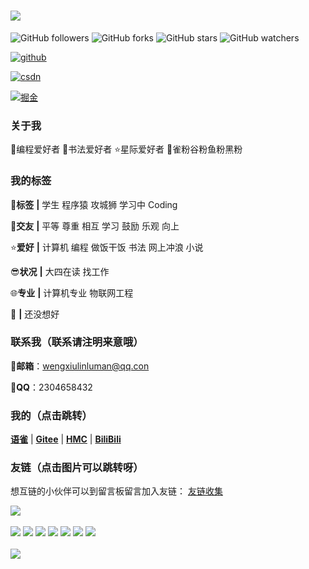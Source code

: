 
<!--打字特效-->
<h1> 
  <a href="https://www.yuque.com/u2304658432"> 
    <img src="https://readme-typing-svg.herokuapp.com/?lines=欢迎来到花满锤的家园！！！&center=true&size=27"> 
  </a> 
</h1>

![GitHub followers](https://img.shields.io/github/followers/weng-xiu.svg?style=social)
![GitHub forks](https://img.shields.io/github/forks/weng-xiu/weng-xiu.github.io.svg?style=social)
![GitHub stars](https://img.shields.io/github/stars/weng-xiu/weng-xiu.github.io.svg?style=social)
![GitHub watchers](https://img.shields.io/github/watchers/weng-xiu/weng-xiu.github.io.svg?style=social)

[![github](https://img.shields.io/badge/github-snowdreams1006-brightgreen.svg)](https://github.com/weng-xiu)

[//]: # ([![wechat]&#40;https://img.shields.io/badge/%E5%BE%AE%E4%BF%A1%E5%85%AC%E4%BC%97%E5%8F%B7-%E9%9B%AA%E4%B9%8B%E6%A2%A6%E6%8A%80%E6%9C%AF%E9%A9%BF%E7%AB%99-brightgreen.svg&#41;]&#40;http://weixin.qq.com/r/cy5CWvvE5Kabrb8593th&#41;)
[//]: # ([![慕课网]&#40;https://img.shields.io/badge/%E6%85%95%E8%AF%BE%E7%BD%91-%E9%9B%AA%E4%B9%8B%E6%A2%A6%E6%8A%80%E6%9C%AF%E9%A9%BF%E7%AB%99-brightgreen.svg&#41;]&#40;https://www.imooc.com/u/5224488/articles&#41;)
[//]: # ([![简书]&#40;https://img.shields.io/badge/%E7%AE%80%E4%B9%A6-%E9%9B%AA%E4%B9%8B%E6%A2%A6%E6%8A%80%E6%9C%AF%E9%A9%BF%E7%AB%99-brightgreen.svg&#41;]&#40;https://www.jianshu.com/u/577b0d76ab87&#41;)
[![csdn](https://img.shields.io/badge/csdn-%E9%9B%AA%E4%B9%8B%E6%A2%A6%E6%8A%80%E6%9C%AF%E9%A9%BF%E7%AB%99-brightgreen.svg)](https://blog.csdn.net/weixin_55982954)

[//]: # ([![博客园]&#40;https://img.shields.io/badge/%E5%8D%9A%E5%AE%A2%E5%9B%AD-%E9%9B%AA%E4%B9%8B%E6%A2%A6%E6%8A%80%E6%9C%AF%E9%A9%BF%E7%AB%99-brightgreen.svg&#41;]&#40;https://www.cnblogs.com/snowdreams1006/&#41;)
[![掘金](https://img.shields.io/badge/%E6%8E%98%E9%87%91-%E9%9B%AA%E4%B9%8B%E6%A2%A6%E6%8A%80%E6%9C%AF%E9%A9%BF%E7%AB%99-brightgreen.svg)](https://juejin.cn/user/3760749662439822)

[//]: # ([![思否]&#40;https://img.shields.io/badge/%E6%80%9D%E5%90%A6-%E9%9B%AA%E4%B9%8B%E6%A2%A6%E6%8A%80%E6%9C%AF%E9%A9%BF%E7%AB%99-brightgreen.svg&#41;]&#40;https://segmentfault.com/u/snowdreams1006&#41;)
[//]: # ([![开源中国]&#40;https://img.shields.io/badge/%E5%BC%80%E6%BA%90%E4%B8%AD%E5%9B%BD-%E9%9B%AA%E4%B9%8B%E6%A2%A6%E6%8A%80%E6%9C%AF%E9%A9%BF%E7%AB%99-brightgreen.svg&#41;]&#40;https://my.oschina.net/snowdreams1006&#41;)
[//]: # ([![腾讯云社区]&#40;https://img.shields.io/badge/%E8%85%BE%E8%AE%AF%E4%BA%91%E7%A4%BE%E5%8C%BA-%E9%9B%AA%E4%B9%8B%E6%A2%A6%E6%8A%80%E6%9C%AF%E9%A9%BF%E7%AB%99-brightgreen.svg&#41;]&#40;https://cloud.tencent.com/developer/user/2952369/activities&#41;)


### **关于我**

🚩编程爱好者
🌟书法爱好者
⭐星际爱好者
🎈雀粉谷粉鱼粉黑粉

### **我的标签**

🚩**标签** **|** 学生 程序猿 攻城狮 学习中 Coding

👦**交友** **|** 平等 尊重 相互 学习 鼓励 乐观 向上

⭐**爱好** **|** 计算机 编程 做饭干饭 书法 网上冲浪 小说

😎**状况** **|** 大四在读 找工作

🌐**专业** **|** 计算机专业 物联网工程

📒 **|** 还没想好

### **联系我（联系请注明来意哦）**

📧**邮箱**：wengxiulinluman@qq.con

🐧**QQ**：2304658432

### **我的（点击跳转）**
  [**语雀**](https://www.yuque.com/u2304658432)
| [**Gitee**](https://gitee.com/wengxiulin-luman)
| [**HMC**](https://gitee.com/wengxiulin)
| [**BiliBili**](https://space.bilibili.com/439928981)



### **友链（点击图片可以跳转呀）**

想互链的小伙伴可以到留言板留言加入友链：
[友链收集](https://www.yuque.com/forms/share/88fc53ba-723d-41b6-98ad-9e384479f65b)
</br>

<!--语言使用统计：-->
<div> 
  <img src="https://github-readme-stats.vercel.app/api/top-langs/?username=weng-xiu&hide_title=true&hide_border=true&layout=compact&langs_count=6&text_color=000&icon_color=fff&bg_color=0,52fa5a,4dfcff,c64dff&theme=graywhite" /> 
</div>

<br>

<!--Shields（GitHub 徽章）-->
<div>
<span > 
  <img src="https://img.shields.io/badge/-Java-de6b6b?style=flat-square&logo=java&logoColor=white" /> 
  <img src="https://img.shields.io/badge/-Python-692626?style=flat-square&logo=Python&logoColor=white" /> 
  <img src="https://img.shields.io/badge/-C-ff0000?style=flat-square&logo=C" /> 
  <img src="https://img.shields.io/badge/-C++-FFD700?style=flat-square&logo=c++" /> 
  <img src="https://img.shields.io/badge/-HTML5-E34F26?style=flat-square&logo=html5&logoColor=white" /> 
  <img src="https://img.shields.io/badge/-CSS3-1572B6?style=flat-square&logo=css3" /> 
  <img src="https://img.shields.io/badge/-JavaScript-oringe?style=flat-square&logo=javascript" /> 
</span>
</div>

<br>

<!--GitHub streak（GitHub 连续打卡）-->
<div> 
    <img src="https://github-readme-streak-stats.herokuapp.com/?user=weng-xiu" /> 
</div>
